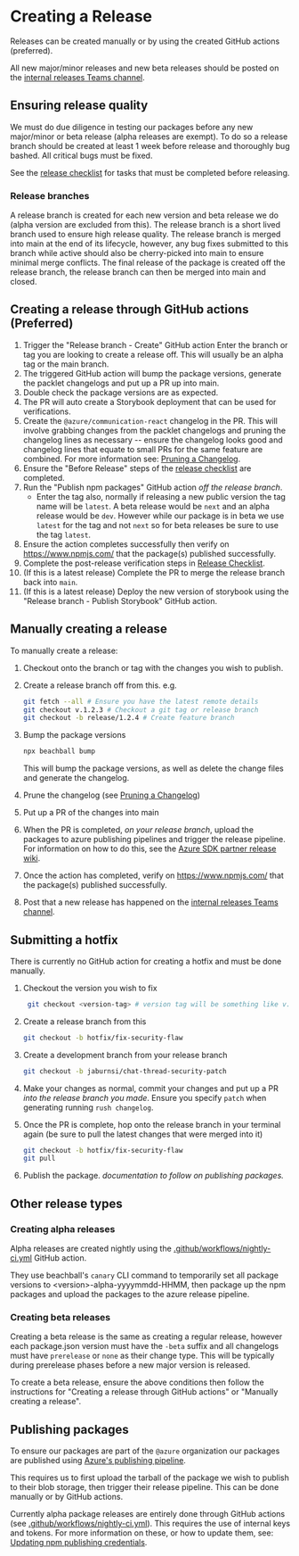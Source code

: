 # Creating a Release

Releases can be created manually or by using the created GitHub actions (preferred).

All new major/minor releases and new beta releases should be posted on the [internal releases Teams channel](https://teams.microsoft.com/l/channel/19%3ae12aa149c0b44318b245ae8c30365880%40thread.skype/ACS%2520Deployment%2520Announcements?groupId=3e9c1fc3-39df-4486-a26a-456d80e80f82&tenantId=72f988bf-86f1-41af-91ab-2d7cd011db47).

## Ensuring release quality

We must do due diligence in testing our packages before any new major/minor or beta release (alpha releases are exempt). To do so a release branch should be created at least 1 week before release and thoroughly bug bashed. All critical bugs must be fixed.

See the [release checklist](../references/release-checklist.md) for tasks that must be completed before releasing.

### Release branches

A release branch is created for each new version and beta release we do (alpha version are excluded from this). The release branch is a short lived branch used to ensure high release quality. The release branch is merged into main at the end of its lifecycle, however, any bug fixes submitted to this branch while active should also be cherry-picked into main to ensure minimal merge conflicts. The final release of the package is created off the release branch, the release branch can then be merged into main and closed.

## Creating a release through GitHub actions (Preferred)

1. Trigger the "Release branch - Create" GitHub action
    Enter the branch or tag you are looking to create a release off. This will usually be an alpha tag or the main branch.
1. The triggered GitHub action will bump the package versions, generate the packlet changelogs and put up a PR up into main.
1. Double check the package versions are as expected.
1. The PR will auto create a Storybook deployment that can be used for verifications.
1. Create the `@azure/communication-react` changelog in the PR. This will involve grabbing changes from the packlet changelogs and pruning the changelog lines as necessary -- ensure the changelog looks good and changelog lines that equate to small PRs for the same feature are combined. For more information see: [Pruning a Changelog](../references/pruning-a-changelog.md).
1. Ensure the "Before Release" steps of the [release checklist](../references/release-checklist.md) are completed.
1. Run the "Publish npm packages" GitHub action _off the release branch_.
    * Enter the tag also, normally if releasing a new public version the tag name will be `latest`. A beta release would be `next` and an alpha release would be `dev`. However while our package is in beta we use `latest` for the tag and not `next` so for beta releases be sure to use the tag `latest`.
1. Ensure the action completes successfully then verify on <https://www.npmjs.com/> that the package(s) published successfully.
1. Complete the post-release verification steps in [Release Checklist](../release-checklist.md).
1. (If this is a latest release) Complete the PR to merge the release branch back into `main`.
1. (If this is a latest release) Deploy the new version of storybook using the "Release branch - Publish Storybook" GitHub action.

## Manually creating a release

To manually create a release:

1. Checkout onto the branch or tag with the changes you wish to publish.
1. Create a release branch off from this. e.g.

    ```bash
    git fetch --all # Ensure you have the latest remote details
    git checkout v.1.2.3 # Checkout a git tag or release branch
    git checkout -b release/1.2.4 # Create feature branch
    ```

1. Bump the package versions

    ```bash
    npx beachball bump
    ```

    This will bump the package versions, as well as delete the change files and generate the changelog.
1. Prune the changelog (see [Pruning a Changelog](../references/pruning-a-changelog.md))
1. Put up a PR of the changes into main
1. When the PR is completed, _on your release branch_, upload the packages to azure publishing pipelines and trigger the release pipeline. For information on how to do this, see the [Azure SDK partner release wiki](https://dev.azure.com/azure-sdk/internal/_wiki/wikis/internal.wiki/1/Partner-Release-Pipeline).
1. Once the action has completed, verify on <https://www.npmjs.com/> that the package(s) published successfully.
1. Post that a new release has happened on the [internal releases Teams channel](https://teams.microsoft.com/l/channel/19%3ae12aa149c0b44318b245ae8c30365880%40thread.skype/ACS%2520Deployment%2520Announcements?groupId=3e9c1fc3-39df-4486-a26a-456d80e80f82&tenantId=72f988bf-86f1-41af-91ab-2d7cd011db47).

## Submitting a hotfix

There is currently no GitHub action for creating a hotfix and must be done manually.

1. Checkout the version you wish to fix

    ```bash
     git checkout <version-tag> # version tag will be something like v.1.2.3
    ```

1. Create a release branch from this

    ```bash
    git checkout -b hotfix/fix-security-flaw
    ```

1. Create a development branch from your release branch

    ```bash
    git checkout -b jaburnsi/chat-thread-security-patch
    ```

1. Make your changes as normal, commit your changes and put up a PR _into the release branch you made_. Ensure you specify `patch` when generating running `rush changelog`.

1. Once the PR is complete, hop onto the release branch in your terminal again (be sure to pull the latest changes that were merged into it)

    ```bash
    git checkout -b hotfix/fix-security-flaw
    git pull
    ```

1. Publish the package. _documentation to follow on publishing packages._

## Other release types

### Creating alpha releases

Alpha releases are created nightly using the [.github/workflows/nightly-ci.yml](https://github.com/Azure/communication-ui-library/blob/main/.github/workflows/nightly-ci.yml) GitHub action.

They use beachball's `canary` CLI command to temporarily set all package versions to \<version\>-alpha-yyyymmdd-HHMM, then package up the npm packages and upload the packages to the azure release pipeline.

### Creating beta releases

Creating a beta release is the same as creating a regular release, however each package.json version must have the `-beta` suffix and all changelogs must have `prerelease` or `none` as their change type. This will be typically during prerelease phases before a new major version is released.

To create a beta release, ensure the above conditions then follow the instructions for "Creating a release through GitHub actions" or "Manually creating a release".

## Publishing packages

To ensure our packages are part of the `@azure` organization our packages are published using [Azure's publishing pipeline](https://dev.azure.com/azure-sdk/internal/_wiki/wikis/internal.wiki/1/Partner-Release-Pipeline).

This requires us to first upload the tarball of the package we wish to publish to their blob storage, then trigger their release pipeline. This can be done manually or by GitHub actions.

Currently alpha package releases are entirely done through GitHub actions (see [.github/workflows/nightly-ci.yml](https://github.com/Azure/communication-ui-library/blob/main/.github/workflows/nightly-ci.yml)). This requires the use of internal keys and tokens. For more information on these, or how to update them, see: [Updating npm publishing credentials](../references/updating-npm-publishing-credentials.md).
